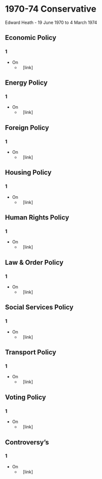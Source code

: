 # 1970-74 Conservative
Edward Heath - 19 June 1970 to 4 March 1974
## Economic Policy
### 1
- On
    - ` ` [link]
## Energy Policy
### 1
- On
    - ` ` [link]
## Foreign Policy
### 1
- On
    - ` ` [link]
## Housing Policy
### 1
- On
    - ` ` [link]
## Human Rights Policy
### 1
- On
    - ` ` [link]
## Law & Order Policy
### 1
- On
    - ` ` [link]
## Social Services Policy
### 1
- On
    - ` ` [link]
## Transport Policy
### 1
- On
    - ` ` [link]
## Voting Policy
### 1
- On
    - ` ` [link]
## Controversy’s
### 1
- On
    - ` ` [link]